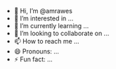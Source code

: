 - 👋 Hi, I’m @amrawes
- 👀 I’m interested in ...
- 🌱 I’m currently learning ...
- 💞️ I’m looking to collaborate on ...
- 📫 How to reach me ...
- 😄 Pronouns: ...
- ⚡ Fun fact: ...

<!---
amrawes/amrawes is a ✨ special ✨ repository because its `README.md` (this file) appears on your GitHub profile.
You can click the Preview link to take a look at your changes.
--->

